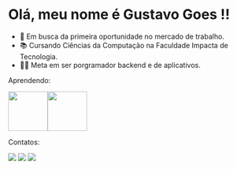 # Olá, meu nome é Gustavo Goes !!

- 🔭 Em busca da primeira oportunidade no mercado de trabalho.
- 📚 Cursando Ciências da Computação na Faculdade Impacta de Tecnologia.
- 👨‍💻 Meta em ser porgramador backend e de aplicativos.

Aprendendo:

<img src="https://cdn.jsdelivr.net/gh/devicons/devicon/icons/python/python-original-wordmark.svg" width="80" height= "80" /><img src="https://cdn.jsdelivr.net/gh/devicons/devicon/icons/java/java-original-wordmark.svg" width="80" height= "80" />

Contatos: 

<div>
<a href="https://instagram.com/_gugoes/" target="_blank"><img src="https://img.shields.io/badge/-Instagram-%23E4405F?style=for-the-badge&logo=instagram&logoColor=white" target="_blank"></a>
<a href = "mailto:goesgustavo@gmail.com"><img src="https://img.shields.io/badge/Gmail-D14836?style=for-the-badge&logo=gmail&logoColor=white" target="_blank"></a>
<a href="https://www.linkedin.com/in/gustavo-goes-" target="_blank"><img src="https://img.shields.io/badge/-LinkedIn-%230077B5?style=for-the-badge&logo=linkedin&logoColor=white" target="_blank"></a>   

          


